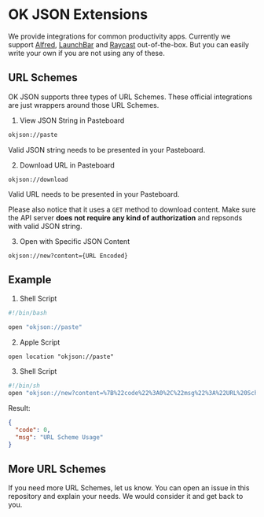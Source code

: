 # OK JSON Extensions

We provide integrations for common productivity apps. Currently we support [Alfred][alfred], [LaunchBar][launchbar] and [Raycast][raycast] out-of-the-box. But you can easily write your own if you are not using any of these.

## URL Schemes
OK JSON supports three types of URL Schemes. These official integrations are just wrappers around those URL Schemes.

1. View JSON String in Pasteboard

```sh
okjson://paste
```

Valid JSON string needs to be presented in your Pasteboard.

2. Download URL in Pasteboard

```
okjson://download
```

Valid URL needs to be presented in your Pasteboard.

Please also notice that it uses a `GET` method to download content. Make sure the API server **does not require any kind of authorization** and repsonds with valid JSON string.

3. Open with Specific JSON Content
```
okjson://new?content={URL Encoded}
```

## Example

1. Shell Script
```sh
#!/bin/bash

open "okjson://paste"
```

2. Apple Script
```applescript
open location "okjson://paste"
```

3. Shell Script
```sh
#!/bin/sh
open "okjson://new?content=%7B%22code%22%3A0%2C%22msg%22%3A%22URL%20Scheme%20Usage%22%7D"
```
Result:
```json
{
  "code": 0,
  "msg": "URL Scheme Usage"
}
```

## More URL Schemes
If you need more URL Schemes, let us know. You can open an issue in this repository and explain your needs. We would consider it and get back to you.

[alfred]: https://www.alfredapp.com/
[launchbar]: https://obdev.at/products/launchbar/index.html
[raycast]:https://www.raycast.com/